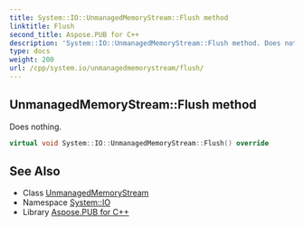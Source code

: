 ```yaml
---
title: System::IO::UnmanagedMemoryStream::Flush method
linktitle: Flush
second_title: Aspose.PUB for C++
description: 'System::IO::UnmanagedMemoryStream::Flush method. Does nothing in C++.'
type: docs
weight: 200
url: /cpp/system.io/unmanagedmemorystream/flush/
---
```

## UnmanagedMemoryStream::Flush method


Does nothing.

```cpp
virtual void System::IO::UnmanagedMemoryStream::Flush() override
```

## See Also

* Class [UnmanagedMemoryStream](../)
* Namespace [System::IO](../../)
* Library [Aspose.PUB for C++](../../../)
